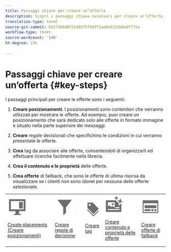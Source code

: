 ```yaml
---
title: Passaggi chiave per creare un’offerta
description: Scopri i passaggi chiave necessari per creare un’offerta.
translation-type: tm+mt
source-git-commit: b527186d0722492f5f509f1ae0a5315b9a9f771e
workflow-type: tm+mt
source-wordcount: '149'
ht-degree: 23%

---
```


# Passaggi chiave per creare un’offerta {#key-steps}

I passaggi principali per creare le offerte sono i seguenti:

1. **Creare posizionamenti**.
I posizionamenti sono contenitori che verranno utilizzati per mostrare le offerte. Ad esempio, puoi creare un posizionamento che sarà dedicato solo alle offerte in formato immagine e situato nella parte superiore dei messaggi.

1. **Creare** regole decisionali che specifichino le condizioni in cui verranno presentate le offerte.

1. **Crea** tag da associare alle offerte, consentendoti di organizzarli ed effettuare ricerche facilmente nella libreria.

1. **Crea il contenuto e le proprietà** delle offerte.

1. **Crea offerte** di fallback, che sono le offerte di ultima risorsa da visualizzare se i clienti non sono idonei per nessuna delle offerte selezionate.

<table>
<tr>
<td><img src="../../assets/do-not-localize/icon-placement.svg" width="60px"><p><a href="../offer-library/creating-placements.md">Create placements (Creare posizionamenti)</a></p></td>
<td><img src="../../assets/do-not-localize/icon-rules.svg" width="60px"><p><a href="../offer-library/creating-decision-rules.md">Creare regole di decisione</a></p></td>
<td><img src="../../assets/do-not-localize/icon-tags.svg" width="60px"><p><a href="../offer-library/creating-tags.md">Creare tag</a></p></td>
<td><img src="../../assets/do-not-localize/icon-offer.svg" width="60px"><p><a href="../offer-library/creating-personalized-offers.md">Creare contenuto e proprietà delle offerte</a></p></td>
<td><img src="../../assets/do-not-localize/icon-fallback.svg" width="60px"><p><a href="../offer-library/creating-fallback-offers.md">Creare offerte di fallback</a></p></td></tr>
</table>
